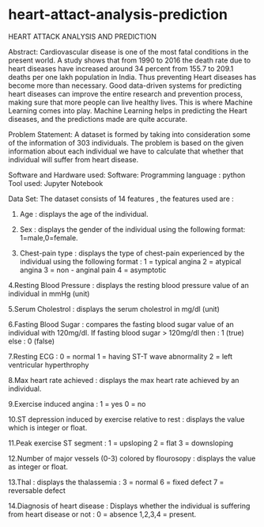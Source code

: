 # heart-attact-analysis-prediction
HEART ATTACK  ANALYSIS AND PREDICTION 

Abstract:
              Cardiovascular disease is one of the most fatal conditions in the present world. A study shows that from 1990 to 2016 the death rate due to heart diseases  have increased around 34 percent from 155.7 to 209.1 deaths per one lakh population in India. Thus preventing Heart diseases has become more than necessary. Good data-driven systems for predicting heart diseases can improve the entire research and prevention process, making sure that more people can live healthy lives. This is where Machine Learning comes into play. Machine Learning helps in predicting the Heart diseases, and the predictions made are quite accurate.

Problem Statement:
        A dataset is formed by taking into consideration some of the information of 303 individuals. The problem is  based on the given information about each individual we have to calculate that whether that individual will suffer from heart disease.

Software and Hardware used:
Software: 
Programming  language : python
Tool used: Jupyter Notebook

Data Set:
 The dataset consists of 14 features , the features used are :
1. Age : displays the age of the individual.

2. Sex : displays the gender of the individual using the following format: 1=male,0=female.

3. Chest-pain type : displays the type of chest-pain experienced by the individual using the  following format : 1 = typical angina 2 = atypical angina 3 = non - anginal pain 4 = asymptotic

4.Resting Blood Pressure : displays the resting blood pressure value of an individual in mmHg (unit)

5.Serum Cholestrol : displays the serum cholestrol in mg/dl (unit)

6.Fasting Blood Sugar : compares the fasting blood sugar value of an individual with 120mg/dl. If fasting blood sugar > 120mg/dl then : 1 (true) else : 0 (false)

7.Resting ECG : 0 = normal 1 = having ST-T wave abnormality 2 = left ventricular hyperthrophy

8.Max heart rate achieved : displays the max heart rate achieved by an individual.

9.Exercise induced angina : 1 = yes 0 = no

10.ST depression induced by exercise relative to rest : displays the value which is integer or float.

11.Peak exercise ST segment : 1 = upsloping 2 = flat 3 = downsloping

12.Number of major vessels (0-3) colored by flourosopy : displays the value as integer or float.

13.Thal : displays the thalassemia : 3 = normal 6 = fixed defect 7 = reversable defect

14.Diagnosis of heart disease : Displays whether the individual is suffering from heart  disease or not : 0 = absence 1,2,3,4 = present.


